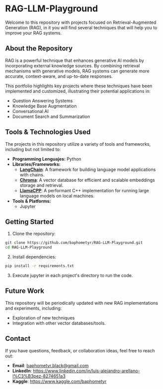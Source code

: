 # RAG-LLM-Playground
Welcome to this repository with projects focused on Retrieval-Augmented Generation (RAG), in it you will find several techniques that will help you to improve your RAG systems.

## About the Repository

RAG is a powerful technique that enhances generative AI models by incorporating external knowledge sources. By combining retrieval mechanisms with generative models, RAG systems can generate more accurate, context-aware, and up-to-date responses.

This portfolio highlights key projects where these techniques have been implemented and customized, illustrating their potential applications in:

- Question Answering Systems
- Knowledge Base Augmentation
- Conversational AI
- Document Search and Summarization

## Tools & Technologies Used
The projects in this repository utilize a variety of tools and frameworks, including but not limited to:

- **Programming Lenguajes:** Python
- **Libraries/Frameworks:**
  - **[LangChain](https://github.com/hwchase17/langchain)**: A framework for building language model applications with chains.
  - **[Chroma](https://docs.trychroma.com/)**: A vector database for efficient and scalable embeddings storage and retrieval.
  - **[LlamaCPP](https://github.com/ggerganov/llama.cpp)**: A performant C++ implementation for running large language models on local machines.
- **Tools & Platforms:**
  - Jupyter
 
## Getting Started
1. Clone the repository:
```bash
git clone https://github.com/baphometyr/RAG-LLM-Playground.git
cd RAG-LLM-Playground
```

2. Install dependencies:
```bash
pip install -r requirements.txt
```

3. Execute jupyter in each project's directory to run the code.

## Future Work
This repository will be periodically updated with new RAG implementations and experiments, including:

- Exploration of new techniques
- Integration with other vector databases/tools.

## Contact
If you have questions, feedback, or collaboration ideas, feel free to reach out:

- **Email**: baphometyr.black@gmail.com
- **LinkedIn**: https://www.linkedin.com/in/luis-alejandro-arellano-l%C3%B3pez-8274651a3
- **Kaggle**: https://www.kaggle.com/baphometyr

